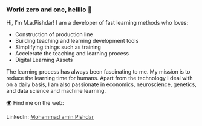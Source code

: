 ### World zero and one, hellllo 👋

Hi, I’m M.a.Pishdar! I am a developer of fast learning methods who loves:

<ul>
<li>Construction of production line</li>
<li>Building teaching and learning development tools</li>
<li>Simplifying things such as training</li>
<li>Accelerate the teaching and learning process</li>
<li>Digital Learning Assets</li>
</ul>


<p>The learning process has always been fascinating to me. My mission is to reduce the learning time for humans. Apart from the technology I deal with on a daily basis, I am also passionate in economics, neuroscience, genetics, and data science and machine learning.</p>

🌍 Find me on the web:
    <p>LinkedIn: <a href="https://www.linkedin.com/in/mohammad-amin-pishdar/" title="Title">Mohammad amin Pishdar</a></p>
    
    
<!--
**mohammad-amin-pishdar/mohammad-amin-pishdar** is a ✨ _special_ ✨ repository because its `README.md` (this file) appears on your GitHub profile.
-->
